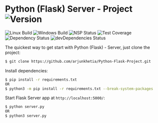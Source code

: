 # Python (Flask) Server - Project   ![Version][version-image]

![Linux Build][linuxbuild-image]
![Windows Build][windowsbuild-image]
![NSP Status][nspstatus-image]
![Test Coverage][coverage-image]
![Dependency Status][dependency-image]
![devDependencies Status][devdependency-image]

The quickest way to get start with Python (Flask) - Server, just clone the project:

```bash
$ git clone https://github.com/arjunkhetia/Python-Flask-Project.git
```

Install dependencies:

```bash
$ pip install -r requirements.txt
OR
$ python3 -m pip install -r requirements.txt --break-system-packages
```

Start Flask Server app at `http://localhost:5000/`:

```bash
$ python server.py
OR
$ python3 server.py
```

[version-image]: https://img.shields.io/badge/Version-1.0.0-orange.svg
[linuxbuild-image]: https://img.shields.io/badge/Linux-passing-brightgreen.svg
[windowsbuild-image]: https://img.shields.io/badge/Windows-passing-brightgreen.svg
[nspstatus-image]: https://img.shields.io/badge/nsp-no_known_vulns-blue.svg
[coverage-image]: https://img.shields.io/coveralls/expressjs/express/master.svg
[dependency-image]: https://img.shields.io/badge/dependencies-up_to_date-brightgreen.svg
[devdependency-image]: https://img.shields.io/badge/devdependencies-up_to_date-yellow.svg